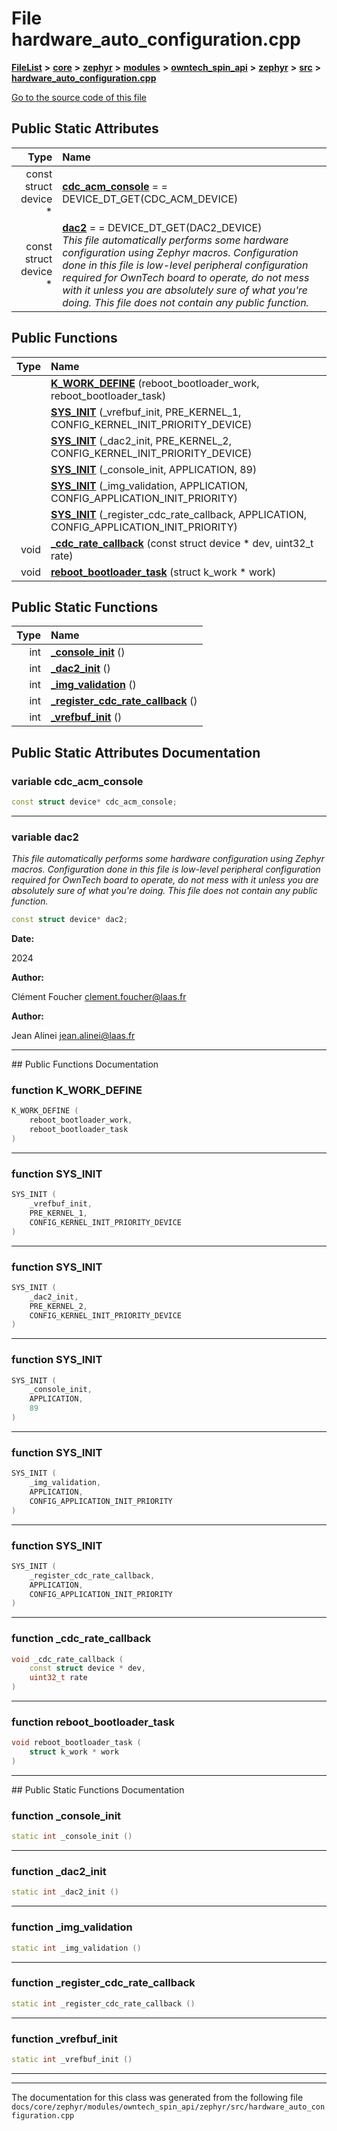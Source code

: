 

# File hardware\_auto\_configuration.cpp



[**FileList**](files.md) **>** [**core**](dir_771164b9325b04f1442f7a3ffa8ecb89.md) **>** [**zephyr**](dir_09002e7ce91f09aeb040dfd1861a47f4.md) **>** [**modules**](dir_6d0fb8ab814c517e7f155fb837e32f72.md) **>** [**owntech\_spin\_api**](dir_87330bcbf7fe698536ea5946c1b90585.md) **>** [**zephyr**](dir_83abe2f3de580445b50d57f614c989e1.md) **>** [**src**](dir_b0a9bfd1c37d418dc07d30cb79a776da.md) **>** [**hardware\_auto\_configuration.cpp**](hardware__auto__configuration_8cpp.md)

[Go to the source code of this file](hardware__auto__configuration_8cpp_source.md)


























## Public Static Attributes

| Type | Name |
| ---: | :--- |
|  const struct device \* | [**cdc\_acm\_console**](#variable-cdc_acm_console)   = = DEVICE\_DT\_GET(CDC\_ACM\_DEVICE)<br> |
|  const struct device \* | [**dac2**](#variable-dac2)   = = DEVICE\_DT\_GET(DAC2\_DEVICE)<br>_This file automatically performs some hardware configuration using Zephyr macros. Configuration done in this file is low-level peripheral configuration required for OwnTech board to operate, do not mess with it unless you are absolutely sure of what you're doing. This file does not contain any public function._  |














## Public Functions

| Type | Name |
| ---: | :--- |
|   | [**K\_WORK\_DEFINE**](#function-k_work_define) (reboot\_bootloader\_work, reboot\_bootloader\_task) <br> |
|   | [**SYS\_INIT**](#function-sys_init) (\_vrefbuf\_init, PRE\_KERNEL\_1, CONFIG\_KERNEL\_INIT\_PRIORITY\_DEVICE) <br> |
|   | [**SYS\_INIT**](#function-sys_init) (\_dac2\_init, PRE\_KERNEL\_2, CONFIG\_KERNEL\_INIT\_PRIORITY\_DEVICE) <br> |
|   | [**SYS\_INIT**](#function-sys_init) (\_console\_init, APPLICATION, 89) <br> |
|   | [**SYS\_INIT**](#function-sys_init) (\_img\_validation, APPLICATION, CONFIG\_APPLICATION\_INIT\_PRIORITY) <br> |
|   | [**SYS\_INIT**](#function-sys_init) (\_register\_cdc\_rate\_callback, APPLICATION, CONFIG\_APPLICATION\_INIT\_PRIORITY) <br> |
|  void | [**\_cdc\_rate\_callback**](#function-_cdc_rate_callback) (const struct device \* dev, uint32\_t rate) <br> |
|  void | [**reboot\_bootloader\_task**](#function-reboot_bootloader_task) (struct k\_work \* work) <br> |


## Public Static Functions

| Type | Name |
| ---: | :--- |
|  int | [**\_console\_init**](#function-_console_init) () <br> |
|  int | [**\_dac2\_init**](#function-_dac2_init) () <br> |
|  int | [**\_img\_validation**](#function-_img_validation) () <br> |
|  int | [**\_register\_cdc\_rate\_callback**](#function-_register_cdc_rate_callback) () <br> |
|  int | [**\_vrefbuf\_init**](#function-_vrefbuf_init) () <br> |


























## Public Static Attributes Documentation




### variable cdc\_acm\_console 

```C++
const struct device* cdc_acm_console;
```




<hr>



### variable dac2 

_This file automatically performs some hardware configuration using Zephyr macros. Configuration done in this file is low-level peripheral configuration required for OwnTech board to operate, do not mess with it unless you are absolutely sure of what you're doing. This file does not contain any public function._ 
```C++
const struct device* dac2;
```





**Date:**

2024 




**Author:**

Clément Foucher [clement.foucher@laas.fr](mailto:clement.foucher@laas.fr) 




**Author:**

Jean Alinei [jean.alinei@laas.fr](mailto:jean.alinei@laas.fr) 





        

<hr>
## Public Functions Documentation




### function K\_WORK\_DEFINE 

```C++
K_WORK_DEFINE (
    reboot_bootloader_work,
    reboot_bootloader_task
) 
```




<hr>



### function SYS\_INIT 

```C++
SYS_INIT (
    _vrefbuf_init,
    PRE_KERNEL_1,
    CONFIG_KERNEL_INIT_PRIORITY_DEVICE
) 
```




<hr>



### function SYS\_INIT 

```C++
SYS_INIT (
    _dac2_init,
    PRE_KERNEL_2,
    CONFIG_KERNEL_INIT_PRIORITY_DEVICE
) 
```




<hr>



### function SYS\_INIT 

```C++
SYS_INIT (
    _console_init,
    APPLICATION,
    89
) 
```




<hr>



### function SYS\_INIT 

```C++
SYS_INIT (
    _img_validation,
    APPLICATION,
    CONFIG_APPLICATION_INIT_PRIORITY
) 
```




<hr>



### function SYS\_INIT 

```C++
SYS_INIT (
    _register_cdc_rate_callback,
    APPLICATION,
    CONFIG_APPLICATION_INIT_PRIORITY
) 
```




<hr>



### function \_cdc\_rate\_callback 

```C++
void _cdc_rate_callback (
    const struct device * dev,
    uint32_t rate
) 
```




<hr>



### function reboot\_bootloader\_task 

```C++
void reboot_bootloader_task (
    struct k_work * work
) 
```




<hr>
## Public Static Functions Documentation




### function \_console\_init 

```C++
static int _console_init () 
```




<hr>



### function \_dac2\_init 

```C++
static int _dac2_init () 
```




<hr>



### function \_img\_validation 

```C++
static int _img_validation () 
```




<hr>



### function \_register\_cdc\_rate\_callback 

```C++
static int _register_cdc_rate_callback () 
```




<hr>



### function \_vrefbuf\_init 

```C++
static int _vrefbuf_init () 
```




<hr>

------------------------------
The documentation for this class was generated from the following file `docs/core/zephyr/modules/owntech_spin_api/zephyr/src/hardware_auto_configuration.cpp`

